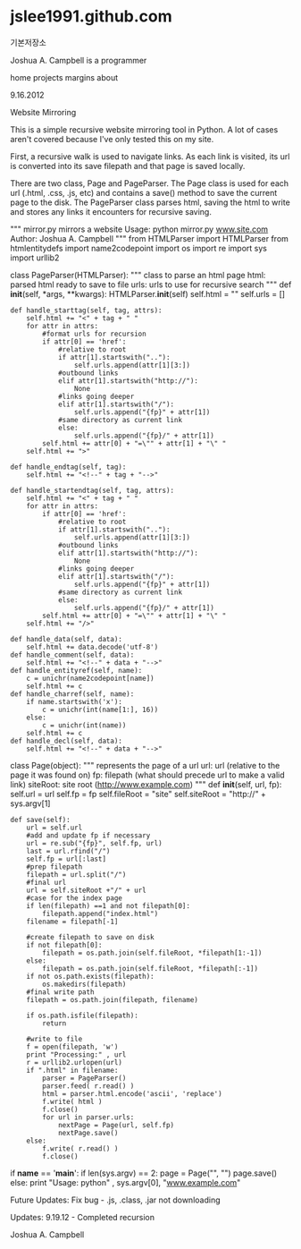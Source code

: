 # jslee1991.github.com
기본저장소
   


 
 
Joshua A. Campbell is a programmer

home
 projects
 margins
 about
  


 
9.16.2012
 
 
Website Mirroring

This is a simple recursive website mirroring tool in Python. A lot of cases aren't covered because I've only tested this on my site. 

 First, a recursive walk is used to navigate links. As each link is visited, its url is converted into its save filepath and that page is saved locally. 

 There are two class, Page and PageParser. The Page class is used for each url (.html, .css, .js, etc) and contains a save() method to save the current page to the disk. The PageParser class parses html, saving the html to write and stores any links it encounters for recursive saving. 


""" mirror.py
    mirrors a website
    Usage: python mirror.py www.site.com
    Author: Joshua A. Campbell
"""
from HTMLParser import HTMLParser
from htmlentitydefs import name2codepoint
import os
import re
import sys
import urllib2

class PageParser(HTMLParser):
    """ class to parse an html page
        html: parsed html ready to save to file
        urls: urls to use for recursive search
    """
    def __init__(self, *args, **kwargs):
        HTMLParser.__init__(self)
        self.html = ""
        self.urls = []

    def handle_starttag(self, tag, attrs):
        self.html += "<" + tag + " "
        for attr in attrs:
            #format urls for recursion
            if attr[0] == 'href':
                #relative to root
                if attr[1].startswith(".."):
                    self.urls.append(attr[1][3:])
                #outbound links
                elif attr[1].startswith("http://"):
                    None
                #links going deeper
                elif attr[1].startswith("/"):
                    self.urls.append("{fp}" + attr[1])
                #same directory as current link
                else:
                    self.urls.append("{fp}/" + attr[1])
            self.html += attr[0] + "=\"" + attr[1] + "\" "
        self.html += ">"

    def handle_endtag(self, tag):
        self.html += "<!--" + tag + "-->"

    def handle_startendtag(self, tag, attrs):
        self.html += "<" + tag + " "
        for attr in attrs:
            if attr[0] == 'href':
                #relative to root
                if attr[1].startswith(".."):
                    self.urls.append(attr[1][3:])
                #outbound links
                elif attr[1].startswith("http://"):
                    None
                #links going deeper
                elif attr[1].startswith("/"):
                    self.urls.append("{fp}" + attr[1])
                #same directory as current link
                else:
                    self.urls.append("{fp}/" + attr[1])
            self.html += attr[0] + "=\"" + attr[1] + "\" "
        self.html += "/>"

    def handle_data(self, data):
        self.html += data.decode('utf-8')
    def handle_comment(self, data):
        self.html += "<!--" + data + "-->"
    def handle_entityref(self, name):
        c = unichr(name2codepoint[name])
        self.html += c
    def handle_charref(self, name):
        if name.startswith('x'):
            c = unichr(int(name[1:], 16))
        else:
            c = unichr(int(name))
        self.html += c
    def handle_decl(self, data):
        self.html += "<!--" + data + "-->"


class Page(object):
    """ represents the page of a url
        url: url (relative to the page it was found on)
        fp: filepath (what should precede url to make a valid link)
        siteRoot: site root (http://www.example.com)
    """
    def __init__(self, url, fp):
        self.url = url
        self.fp = fp
        self.fileRoot = "site"
        self.siteRoot = "http://" + sys.argv[1]

    def save(self):
        url = self.url
        #add and update fp if necessary
        url = re.sub("{fp}", self.fp, url)
        last = url.rfind("/")
        self.fp = url[:last]
        #prep filepath
        filepath = url.split("/")
        #final url
        url = self.siteRoot +"/" + url
        #case for the index page
        if len(filepath) ==1 and not filepath[0]:
            filepath.append("index.html")
        filename = filepath[-1]

        #create filepath to save on disk
        if not filepath[0]:
            filepath = os.path.join(self.fileRoot, *filepath[1:-1])
        else:
            filepath = os.path.join(self.fileRoot, *filepath[:-1])
        if not os.path.exists(filepath):
            os.makedirs(filepath)
        #final write path
        filepath = os.path.join(filepath, filename)

        if os.path.isfile(filepath):
            return

        #write to file
        f = open(filepath, 'w')
        print "Processing:" , url
        r = urllib2.urlopen(url)
        if ".html" in filename:
            parser = PageParser()
            parser.feed( r.read() )
            html = parser.html.encode('ascii', 'replace')
            f.write( html )
            f.close()
            for url in parser.urls:
                nextPage = Page(url, self.fp)
                nextPage.save()
        else:
            f.write( r.read() )
            f.close()


if __name__ == '__main__':
    if len(sys.argv) == 2:
        page = Page("", "")
        page.save()
    else:
        print "Usage: python" , sys.argv[0], "www.example.com"


Future Updates:
 Fix bug - .js, .class, .jar not downloading 

Updates:
 9.19.12 - Completed recursion 
 
  
Joshua A. Campbell
 
  
 
  
   
